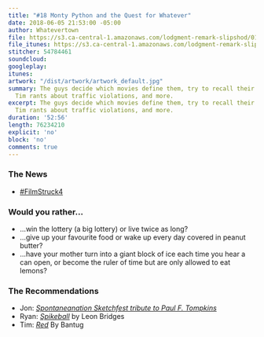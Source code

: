 ```yaml
---
title: "#18 Monty Python and the Quest for Whatever"
date: 2018-06-05 21:53:00 -05:00
author: Whatevertown
file: https://s3.ca-central-1.amazonaws.com/lodgment-remark-slipshod/018.mp3
file_itunes: https://s3.ca-central-1.amazonaws.com/lodgment-remark-slipshod/018.m4a
stitcher: 54784461
soundcloud: 
googleplay: 
itunes: 
artwork: "/dist/artwork/artwork_default.jpg"
summary: The guys decide which movies define them, try to recall their earliest memories,
  Tim rants about traffic violations, and more.
excerpt: The guys decide which movies define them, try to recall their earliest memories,
  Tim rants about traffic violations, and more.
duration: '52:56'
length: 76234210
explicit: 'no'
block: 'no'
comments: true
---
```


### The News
- [#FilmStruck4](https://twitter.com/FilmStruck/status/986228505884098560)

### Would you rather…
- …win the lottery (a big lottery) or live twice as long?
- …give up your favourite food or wake up every day covered in peanut butter?
- …have your mother turn into a giant block of ice each time you hear a can open, or become the ruler of time but are only allowed to eat lemons?

### The Recommendations
- Jon: *[Spontaneanation Sketchfest tribute to Paul F. Tompkins](https://www.earwolf.com/episode/bonus-sf-sketchfest-tribute-to-paul-f-tompkins/)*
- Ryan: *[Spikeball](https://spikeball.com/?rfsn=856320.3a4b99&utm_source=refersion&utm_medium=influencers&utm_campaign=856320.3a4b99)* by Leon Bridges
- Tim: *[Red](https://open.spotify.com/album/3zOwYnHgbp1ancm5JojHZZ)* By Bantug